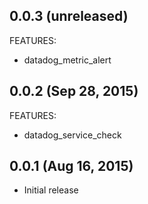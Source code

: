 ## 0.0.3 (unreleased)
FEATURES:

  * datadog_metric_alert

## 0.0.2 (Sep 28, 2015)
FEATURES:

  * datadog_service_check

## 0.0.1 (Aug 16, 2015)

  * Initial release
